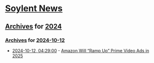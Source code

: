 # [Soylent News](../../../README.md)

## [Archives](../../index.md) for [2024](../index.md)

### [Archives](../../index.md) for [2024-10-12](index.md)

* [2024-10-12, 04:29:00](https://soylentnews.org/article.pl?sid=24/10/09/0254210&from=rss) - [Amazon Will “Ramp Up” Prime Video Ads in 2025](https://soylentnews.org/article.pl?sid=24/10/09/0254210&from=rss)

